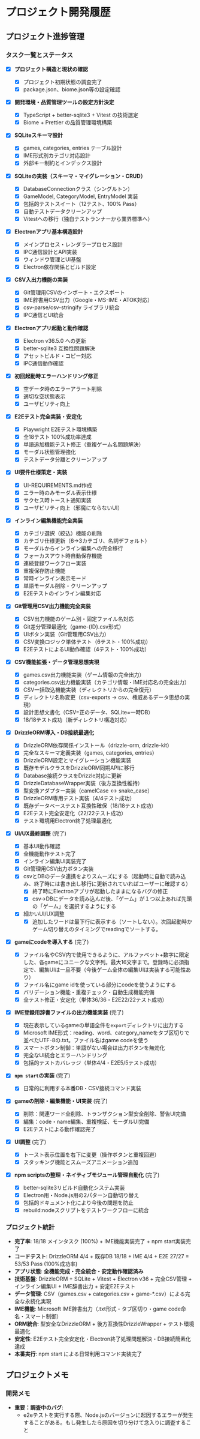 # プロジェクト開発履歴

## プロジェクト進捗管理

### タスク一覧とステータス

- [x] **プロジェクト構造と現状の確認**

  - [x] プロジェクト初期状態の調査完了
  - [x] package.json、biome.json等の設定確認

- [x] **開発環境・品質管理ツールの設定方針決定**

  - [x] TypeScript + better-sqlite3 + Vitest の技術選定
  - [x] Biome + Prettier の品質管理環境構築

- [x] **SQLiteスキーマ設計**

  - [x] games, categories, entries テーブル設計
  - [x] IME形式別カテゴリ対応設計
  - [x] 外部キー制約とインデックス設計

- [x] **SQLiteの実装（スキーマ・マイグレーション・CRUD）**

  - [x] DatabaseConnectionクラス（シングルトン）
  - [x] GameModel, CategoryModel, EntryModel 実装
  - [x] 包括的テストスイート（12テスト、100% Pass）
  - [x] 自動テストデータクリーンアップ
  - [x] Vitestへの移行（独自テストランナーから業界標準へ）

- [x] **Electronアプリ基本構造設計**

  - [x] メインプロセス・レンダラープロセス設計
  - [x] IPC通信設計とAPI実装
  - [x] ウィンドウ管理とUI基盤
  - [x] Electron依存関係とビルド設定

- [x] **CSV入出力機能の実装**

  - [x] Git管理用CSVのインポート・エクスポート
  - [x] IME辞書用CSV出力（Google・MS-IME・ATOK対応）
  - [x] csv-parse/csv-stringify ライブラリ統合
  - [x] IPC通信とUI統合

- [x] **Electronアプリ起動と動作確認**

  - [x] Electron v36.5.0 への更新
  - [x] better-sqlite3 互換性問題解決
  - [x] アセットビルド・コピー対応
  - [x] IPC通信動作確認

- [x] **初回起動時エラーハンドリング修正**

  - [x] 空データ時のエラーアラート削除
  - [x] 適切な空状態表示
  - [x] ユーザビリティ向上

- [x] **E2Eテスト完全実装・安定化**

  - [x] Playwright E2Eテスト環境構築
  - [x] 全18テスト 100%成功率達成
  - [x] 単語追加機能テスト修正（重複ゲーム名問題解決）
  - [x] モーダル状態管理強化
  - [x] テストデータ分離とクリーンアップ

- [x] **UI要件仕様策定・実装**

  - [x] UI-REQUIREMENTS.md作成
  - [x] エラー時のみモーダル表示仕様
  - [x] サクセス時トースト通知実装
  - [x] ユーザビリティ向上（邪魔にならないUI）

- [x] **インライン編集機能完全実装**

  - [x] カテゴリ選択（絞込）機能の削除
  - [x] カテゴリ仕様更新（6→3カテゴリ、名詞デフォルト）
  - [x] モーダルからインライン編集への完全移行
  - [x] フォーカスアウト時自動保存機能
  - [x] 連続登録ワークフロー実装
  - [x] 重複保存防止機能
  - [x] 常時インライン表示モード
  - [x] 単語モーダル削除・クリーンアップ
  - [x] E2Eテストのインライン編集対応

- [x] **Git管理用CSV出力機能完全実装**

  - [x] CSV出力機能のゲーム別・固定ファイル名対応
  - [x] Git差分管理最適化（game-{ID}.csv形式）
  - [x] UIボタン実装（Git管理用CSV出力）
  - [x] CSV変換ロジック単体テスト（6テスト・100%成功）
  - [x] E2EテストによるUI動作確認（4テスト・100%成功）

- [x] **CSV機能拡張・データ管理思想実現**

  - [x] games.csv出力機能実装（ゲーム情報の完全出力）
  - [x] categories.csv出力機能実装（カテゴリ情報・IME対応名の完全出力）
  - [x] CSV一括取込機能実装（ディレクトリからの完全復元）
  - [x] ディレクトリ名称変更（csv-exports → csv、権威あるデータ思想の実現）
  - [x] 設計思想文書化（CSV=正のデータ、SQLite=一時DB）
  - [x] 18/18テスト成功（新ディレクトリ構造対応）

- [x] **DrizzleORM導入・DB接続最適化**

  - [x] DrizzleORM依存関係インストール（drizzle-orm, drizzle-kit）
  - [x] 完全なスキーマ定義実装（games, categories, entries）
  - [x] DrizzleORM設定とマイグレーション機能実装
  - [x] 既存モデルクラスをDrizzleORM同期APIに移行
  - [x] Database接続クラスをDrizzle対応に更新
  - [x] DrizzleDatabaseWrapper実装（後方互換性維持）
  - [x] 型変換アダプター実装（camelCase ↔ snake_case）
  - [x] DrizzleORM専用テスト実装（4/4テスト成功）
  - [x] 既存データベーステスト互換性確保（18/18テスト成功）
  - [x] E2Eテスト完全安定化（22/22テスト成功）
  - [x] テスト環境用Electron終了処理最適化

- [x] **UI/UX最終調整** (完了)

  - [x] 基本UI動作確認
  - [x] 全機能動作テスト完了
  - [x] インライン編集UI実装完了
  - [x] Git管理用CSV出力ボタン実装
  - [x] csvとDBのデータ連携をよりスムーズにする（起動時に自動で読み込み、終了時には書き出し移行に更新されていればユーザーに確認する）
    - [x] 終了時にElectronアプリが起動したままになるバグの修正
    - [x] csv→DBにデータを読み込んだ後、「ゲーム」が１つ以上あれば先頭の「ゲーム」を選択するようにする
  - [x] 細かいUI/UX調整
    - [x] 追加したワードは最下行に表示する（ソートしない）。次回起動時かゲーム切り替えのタイミングでreadingでソートする。

- [x] **gameにcodeを導入する** (完了)

  - [x] ファイル名やCSV内で使用できるように、アルファベット+数字に限定した、各gameにユニークな文字列。最大16文字まで。登録時に必須指定で、編集UIは一旦不要（今後ゲーム全体の編集UIは実装する可能性あり）
  - [x] ファイル名にgame idを使っている部分にcodeを使うようにする
  - [x] バリデーション機能・重複チェック・自動生成機能完備
  - [x] 全テスト修正・安定化（単体36/36・E2E22/22テスト成功）

- [x] **IME登録用辞書ファイルの出力機能実装** (完了)

  - [x] 現在表示しているgameの単語全件を`export`ディレクトリに出力する
  - [x] Microsoft IME形式：reading、word、category_nameをタブ区切りで並べたUTF-8の.txt。ファイル名はgame codeを使う
  - [x] スマートボタン制御：単語がない場合は出力ボタンを無効化
  - [x] 完全なUI統合とエラーハンドリング
  - [x] 包括的テストカバレッジ（単体4/4・E2E5/5テスト成功）

- [x] **`npm start`の実装** (完了)
  - [x] 日常的に利用する本番DB・CSV接続コマンド実装

- [x] **gameの削除・編集機能・UI実装** (完了)
  - [x] 削除：関連ワード全削除、トランザクション型安全削除、警告UI完備
  - [x] 編集：code・name編集、重複検証、モーダルUI完備
  - [x] E2Eテストによる動作確認完了

- [x] **UI調整** (完了)
  - [x] トースト表示位置を右下に変更（操作ボタンと重複回避）
  - [x] スタッキング機能とスムーズアニメーション追加

- [x] **npm scriptsの整理・ネイティブモジュール管理自動化** (完了)
  - [x] better-sqlite3リビルド自動化システム実装
  - [x] Electron用・Node.js用の2パターン自動切り替え
  - [x] 包括的ドキュメント化により今後の問題を防止
  - [x] rebuild:nodeスクリプトをテストワークフローに統合

### プロジェクト統計

- **完了率**: 18/18 メインタスク (100%) + IME機能実装完了 + npm start実装完了
- **コードテスト**: DrizzleORM 4/4 + 既存DB 18/18 + IME 4/4 + E2E 27/27 = 53/53 Pass (100%成功率)
- **アプリ状態**: **全機能完成・完全統合・安定動作確認済み**
- **技術基盤**: DrizzleORM + SQLite + Vitest + Electron v36 + 完全CSV管理 + インライン編集UI + IME辞書出力 + 安定E2Eテスト
- **データ管理**: CSV（games.csv + categories.csv + game-\*.csv）による完全な永続化実現
- **IME機能**: Microsoft IME辞書出力（.txt形式・タブ区切り・game code命名・スマート制御）
- **ORM統合**: 型安全なDrizzleORM + 後方互換性DrizzleWrapper + テスト環境最適化
- **安定性**: E2Eテスト完全安定化・Electron終了処理問題解決・DB接続簡素化達成
- **本番実行**: npm start による日常利用コマンド実装完了

## プロジェクトメモ

### 開発メモ

- **重要：調査中のバグ**:
  - e2eテストを実行する際、Node.jsのバージョンに起因するエラーが発生することがある。もし発生したら原因を切り分けて念入りに調査すること